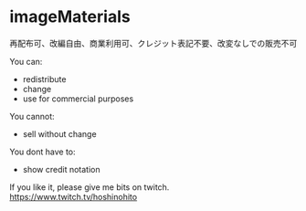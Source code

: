 # imageMaterials

再配布可、改編自由、商業利用可、クレジット表記不要、改変なしでの販売不可

You can:
  - redistribute
  - change
  - use for commercial purposes

You cannot:
  - sell without change

You dont have to:
  - show credit notation

If you like it, please give me bits on twitch.
https://www.twitch.tv/hoshinohito
